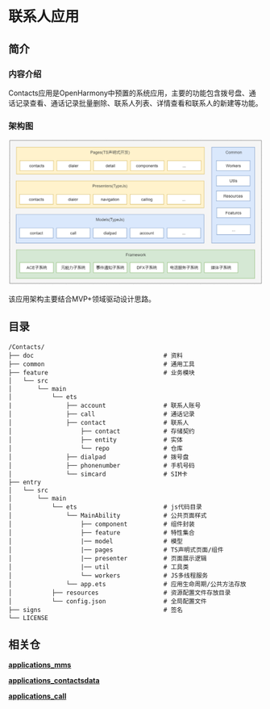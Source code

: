# 联系人应用

## 简介

### 内容介绍

Contacts应用是OpenHarmony中预置的系统应用，主要的功能包含拨号盘、通话记录查看、通话记录批量删除、联系人列表、详情查看和联系人的新建等功能。

### 架构图

![image-20220222110725915](./doc/image/image-20220222110725915.png)

该应用架构主要结合MVP+领域驱动设计思路。

## 目录

~~~
/Contacts/
├── doc                                    # 资料
├── common                                 # 通用工具
├── feature                                # 业务模块
│   └── src
│       └── main
│           └── ets     
|               ├── account                # 联系人账号
│               ├── call                   # 通话记录
│               ├── contact                # 联系人
│                   ├── contact            # 存储契约
│                   ├── entity             # 实体
│                   └── repo               # 仓库
│               ├── dialpad                # 拨号盘
│               ├── phonenumber            # 手机号码
│               └── simcard                # SIM卡
├── entry                 
│   └── src
│       └── main
│           └── ets                        # js代码目录
│               └── MainAbility            # 公共页面样式
│                   ├── component          # 组件封装
│                   ├── feature            # 特性集合
│                   |── model              # 模型
│                   |── pages              # TS声明式页面/组件
│                   |── presenter          # 页面展示逻辑
│                   |── util               # 工具类
│                   └── workers            # JS多线程服务
│               └── app.ets                # 应用生命周期/公共方法存放
│           ├── resources                  # 资源配置文件存放目录
│           └── config.json                # 全局配置文件
├── signs                                  # 签名
└── LICENSE
~~~

## 相关仓

[**applications_mms**](https://gitee.com/openharmony/applications_mms)

[**applications_contactsdata**](https://gitee.com/openharmony/applications_contactsdata)

[**applications_call**](https://gitee.com/openharmony/applications_call)






